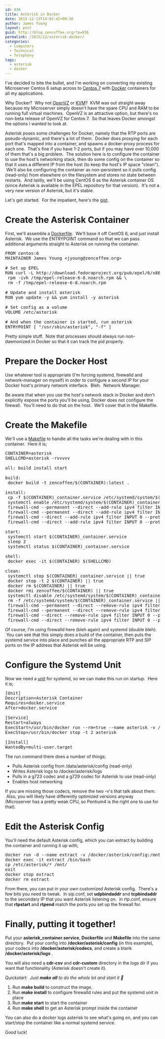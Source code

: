 ```yaml
---
id: 836
title: Asterisk in Docker
date: 2015-12-13T14:02:42+09:30
author: James Young
layout: post
guid: http://blog.zencoffee.org/?p=836
permalink: /2015/12/asterisk-docker/
categories:
  - Computers
  - Technical
  - Telephony
tags:
  - asterisk
  - docker
---
```

I've decided to bite the bullet, and I'm working on converting my existing Microserver Centos 6 setup across to [Centos 7](https://www.centos.org/) with [Docker](https://www.docker.com/) containers for all my applications.

Why Docker?  Why not [OpenVZ](https://openvz.org/Main_Page) or [KVM](http://www.linux-kvm.org/page/Main_Page)?  KVM was out straight away because my Microserver simply doesn't have the spare CPU and RAM to be running full virtual machines.  OpenVZ is an attractive option, but there's no non-beta release of OpenVZ for Centos 7.  So that leaves Docker amongst the options I wanted to look at.

Asterisk poses some challenges for Docker, namely that the RTP ports are pseudo-dynamic, and there's a lot of them.  Docker does proxying for each port that's mapped into a container, and spawns a docker-proxy process for each one.  That's fine if you have 1-2 ports, but if you may have over 10,000 of them that's a big problem.  The solution here is to configure the container to use the host's networking stack, then do some config on the container so that it uses a different IP from the host (to keep the host's IP space "clean").  We'll also be configuring the container as non-persistent so it pulls config (read-only) from elsewhere on the filesystem and stores no state between restarts.  And lastly, we'll be using CentOS 6 as the Asterisk container OS (since Asterisk is available in the EPEL repository for that version).  It's not a very new version of Asterisk, but it's stable.

Let's get started.  For the impatient, here's the [gist](https://gist.github.com/jmyoung/a815823f2176c630c8f8).

# Create the Asterisk Container

First, we'll assemble a [Dockerfile](https://gist.github.com/jmyoung/a815823f2176c630c8f8#file-dockerfile).  We'll base it off CentOS 6, and just install Asterisk.  We use the ENTRYPOINT command so that we can pass additional arguments straight to Asterisk on running the container.

<pre>FROM centos:6
MAINTAINER James Young &lt;jyoung@zencoffee.org&gt;

# Set up EPEL
RUN curl -L http://download.fedoraproject.org/pub/epel/6/x86_64/epel-release-6-8.noarch.rpm -o /tmp/epel-release-6-8.noarch.rpm && \
 rpm -ivh /tmp/epel-release-6-8.noarch.rpm && \
 rm -f /tmp/epel-release-6-8.noarch.rpm

# Update and install asterisk
RUN yum update -y && yum install -y asterisk

# Set config as a volume
VOLUME /etc/asterisk

# And when the container is started, run asterisk
ENTRYPOINT [ "/usr/sbin/asterisk", "-f" ]</pre>

Pretty simple stuff.  Note that processes should always run non-daemonized in Docker so that it can track the pid properly.

# Prepare the Docker Host

Use whatever tool is appropriate (I'm forcing systemd, firewalld and network-manager on myself) in order to configure a second IP for your Docker host's primary network interface.  Bleh.  Network Manager.

Be aware that when you use the host's network stack in Docker and don't explicitly expose the ports you'll be using, Docker does not configure the firewall.  You'll need to do that on the host.  We'll cover that in the Makefile.

# Create the Makefile

We'll use a [Makefile](https://gist.github.com/jmyoung/a815823f2176c630c8f8#file-makefile) to handle all the tasks we're dealing with in this container.  Here it is;

<pre>CONTAINER=asterisk
SHELLCMD=asterisk -rvvvvv

all: build install start

build:
 docker build -t zencoffee/$(CONTAINER):latest .

install:
 cp -f $(CONTAINER)_container.service /etc/systemd/system/$(CONTAINER)_container.service
 systemctl enable /etc/systemd/system/$(CONTAINER)_container.service
 firewall-cmd --permanent --direct --add-rule ipv4 filter INPUT 0 --proto udp -d 192.168.0.242 --dport 5060 -j ACCEPT
 firewall-cmd --permanent --direct --add-rule ipv4 filter INPUT 0 --proto udp -d 192.168.0.242 --dport 10000:20000 -j ACCEPT
 firewall-cmd --direct --add-rule ipv4 filter INPUT 0 --proto udp -d 192.168.0.242 --dport 5060 -j ACCEPT
 firewall-cmd --direct --add-rule ipv4 filter INPUT 0 --proto udp -d 192.168.0.242 --dport 10000:20000 -j ACCEPT

start:
 systemctl start $(CONTAINER)_container.service
 sleep 2
 systemctl status $(CONTAINER)_container.service

shell:
 docker exec -it $(CONTAINER) $(SHELLCMD)

clean:
 systemctl stop $(CONTAINER)_container.service || true
 docker stop -t 2 $(CONTAINER) || true
 docker rm $(CONTAINER) || true
 docker rmi zencoffee/$(CONTAINER) || true
 systemctl disable /etc/systemd/system/$(CONTAINER)_container.service || true
 rm -f /etc/systemd/system/$(CONTAINER)_container.service || true
 firewall-cmd --permanent --direct --remove-rule ipv4 filter INPUT 0 --proto udp -d 192.168.0.242 --dport 5060 -j ACCEPT || true
 firewall-cmd --permanent --direct --remove-rule ipv4 filter INPUT 0 --proto udp -d 192.168.0.242 --dport 10000:20000 -j ACCEPT || true
 firewall-cmd --direct --remove-rule ipv4 filter INPUT 0 --proto udp -d 192.168.0.242 --dport 5060 -j ACCEPT || true
 firewall-cmd --direct --remove-rule ipv4 filter INPUT 0 --proto udp -d 192.168.0.242 --dport 10000:20000 -j ACCEPT || true</pre>

Of course, I'm using firewalld here (bleh again) and systemd (double bleh).  You can see that this simply does a build of the container, then puts the systemd service into place and punches all the appropriate RTP and SIP ports on the IP address that Asterisk will be using.

# Configure the Systemd Unit

Now we need a [unit](https://gist.github.com/jmyoung/a815823f2176c630c8f8#file-asterisk_container-service) for systemd, so we can make this run on startup.  Here it is;

<pre>[Unit]
Description=Asterisk Container
Requires=docker.service
After=docker.service

[Service]
Restart=always
ExecStart=/usr/bin/docker run --rm=true --name asterisk -v /docker/asterisk/config:/etc/asterisk:ro -v /docker/asterisk/logs:/var/log/asterisk -v /docker/asterisk/codecs/codec_g723-ast18-gcc4-glibc-x86_64-pentium4.so:/usr/lib64/asterisk/modules/codec_g723-ast18-gcc4-glibc-x86_64-pentium4.so:ro -v /docker/asterisk/codecs/codec_g729-ast18-gcc4-glibc-x86_64-pentium4.so:/usr/lib64/asterisk/modules/codec_g729-ast18-gcc4-glibc-x86_64-pentium4.so:ro --net=host zencoffee/asterisk:latest
ExecStop=/usr/bin/docker stop -t 2 asterisk

[Install]
WantedBy=multi-user.target</pre>

The run command there does a number of things;

  * Pulls Asterisk config from /data/asterisk/config (read-only)
  * Writes Asterisk logs to /docker/asterisk/logs
  * Pulls in a g723 codec and a g729 codec for Asterisk to use (read-only)
  * Enables host networking

If you are missing those codecs, remove the two -v's that talk about them.  Also, you will likely have differently optimized versions anyway (Microserver has a pretty weak CPU, so Pentium4 is the right one to use for that).

# Edit the Asterisk Config

You'll need the default Asterisk config, which you can extract by building the container and running it up with;

<pre>docker run -d --name extract -v /docker/asterisk/config:/mnt zencoffee/asterisk:latest
docker exec -it extract /bin/bash
cp /etc/asterisk/* /mnt/
exit
docker stop extract
docker rm extract</pre>

From there, you can put in your own customized Asterisk config.  There's a few bits you need to tweak.  In sip.conf, set **udpbindaddr** and **tcpbindaddr** to the secondary IP that you want Asterisk listening on.  in rtp.conf, ensure that **rtpstart** and **rtpend** match the ports you set up the firewall for.

# Finally, putting it together!

Put your **asterisk_container.service**, **Dockerfile** and **Makefile** into the same directory.  Put your config into **/docker/asterisk/config** (in this example), your codecs into **/docker/asterisk/codecs**, and create a blank **/docker/asterisk/logs** .

You will also need a **cdr-csv** and **cdr-custom** directory in the logs dir if you want that functionality (Asterisk doesn't create it).

_Quickstart:  Just **make all** to do the whole lot and start it 🙂_

  1. Run **make build** to construct the image.
  2. Run **make install** to configure firewalld rules and put the systemd unit in place
  3. Run **make start** to start the container
  4. Run **make shell** to get an Asterisk prompt inside the container

You can also do a docker logs asterisk to see what's going on, and you can start/stop the container like a normal systemd service.

Good luck!